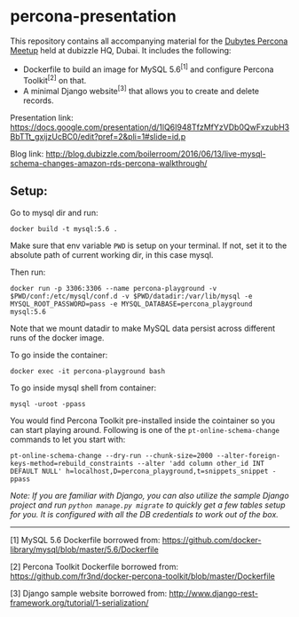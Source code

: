 # percona-presentation
This repository contains all accompanying material for the [Dubytes Percona Meetup](https://www.meetup.com/Dubytes/events/232841854/) held at dubizzle HQ, Dubai. It includes the following:

- Dockerfile to build an image for MySQL 5.6<sup>[1]</sup> and configure Percona Toolkit<sup>[2]</sup> on that.
- A minimal Django website<sup>[3]</sup> that allows you to create and delete records.

Presentation link: https://docs.google.com/presentation/d/1lQ6I948TfzMfYzVDb0QwFxzubH3BbTTt_gxijzUcBC0/edit?pref=2&pli=1#slide=id.p

Blog link: http://blog.dubizzle.com/boilerroom/2016/06/13/live-mysql-schema-changes-amazon-rds-percona-walkthrough/

## Setup:

Go to mysql dir and run:

```
docker build -t mysql:5.6 .
```

Make sure that env variable `PWD` is setup on your terminal. If not, set it to the absolute path of current working dir, in this case mysql.

Then run:

```
docker run -p 3306:3306 --name percona-playground -v $PWD/conf:/etc/mysql/conf.d -v $PWD/datadir:/var/lib/mysql -e MYSQL_ROOT_PASSWORD=pass -e MYSQL_DATABASE=percona_playground mysql:5.6
```
Note that we mount datadir to make MySQL data persist across different runs of the docker image.

To go inside the container:

```
docker exec -it percona-playground bash
```

To go inside mysql shell from container:

```
mysql -uroot -ppass
```

You would find Percona Toolkit pre-installed inside the cointainer so you can start playing around. Following is one of the `pt-online-schema-change` commands to let you start with:

```
pt-online-schema-change --dry-run --chunk-size=2000 --alter-foreign-keys-method=rebuild_constraints --alter 'add column other_id INT DEFAULT NULL' h=localhost,D=percona_playground,t=snippets_snippet -ppass
```
*Note: If you are familiar with Django, you can also utilize the sample Django project and run `python manage.py migrate` to quickly get a few tables setup for you. It is configured with all the DB credentials to work out of the box.*

----
[1] MySQL 5.6 Dockerfile borrowed from: https://github.com/docker-library/mysql/blob/master/5.6/Dockerfile

[2] Percona Toolkit Dockerfile borrowed from: https://github.com/fr3nd/docker-percona-toolkit/blob/master/Dockerfile

[3] Django sample website borrowed from: http://www.django-rest-framework.org/tutorial/1-serialization/
